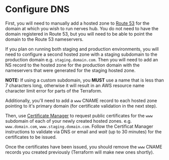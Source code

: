 # Configure DNS

First, you will need to manually add a hosted zone to [Route 53](https://aws.amazon.com/route53/) for the domain at which you wish to run nerves hub. You do not need to have the domain registered in Route 53, but you will need to be able to point the domain to the Route 53 nameservers.

If you plan on running both staging and production environments, you will need to configure a second hosted zone with a staging subdomain to the production domain e.g. `staging.domain.com`. Then you will need to add an NS record to the hosted zone for the production domain with the nameservers that were generated for the staging hosted zone.

**NOTE:** If using a custom subdomain, you **MUST** use a name that is less than 7 characters long, otherwise it will result in an AWS resource name character limit error for parts of the Terraform.

Additionally, you'll need to add a `www` CNAME record to each hosted zone pointing to it's primary domain (for certificate validation in the next step).

Then, use [Certificate Manager](https://aws.amazon.com/certificate-manager/) to request public certificates for the `www` subdomain of each of your newly created hosted zones. e.g. `www.domain.com`, `www.staging.domain.com`. Follow the Certificat Manager instructions to validate via DNS or email and _wait_ (up to 30 minutes) for the certificates to be issued.

Once the certificates have been issued, you should remove the `www` CNAME records you created previously (Terraform will make new ones shortly).
